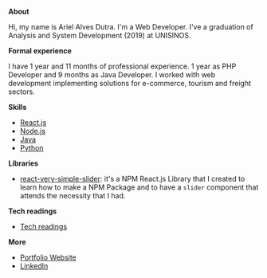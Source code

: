 **About**

Hi, my name is Ariel Alves Dutra. I'm a Web Developer. I've a graduation of Analysis and System Development (2019) at UNISINOS.

**Formal experience**

I have 1 year and 11 months of professional experience. 1 year as PHP Developer and 9 months as Java Developer. I worked with web development implementing solutions for e-commerce, tourism and freight sectors.

**Skills**

- [React.js](https://github.com/arielalvesdutra/arielalvesdutra/blob/master/React_js.md)
- [Node.js](https://github.com/arielalvesdutra/arielalvesdutra/blob/master/Node_js.md)
- [Java](https://github.com/arielalvesdutra/arielalvesdutra/blob/master/Java.md)
- [Python](https://github.com/arielalvesdutra/arielalvesdutra/blob/master/Python.md)
<!-- 
- [jQuery and Bootstrap](jQuery_Bootstrap.md) 
- [Angular](Angular.md)
- [PHP](PHP.md) 
- -->

**Libraries**

- [react-very-simple-slider](https://www.npmjs.com/package/react-very-simple-slider): it's a NPM React.js Library that I created to learn how to make a NPM Package and to have a `slider` component that attends the necessity that I had.

**Tech readings**

- [Tech readings](https://github.com/arielalvesdutra/arielalvesdutra/blob/master/Tech_readings.md)

**More**

- [Portfolio Website](https://arielalvesdutra.github.io/)
- [LinkedIn](https://www.linkedin.com/in/arielalvesdutra/)
